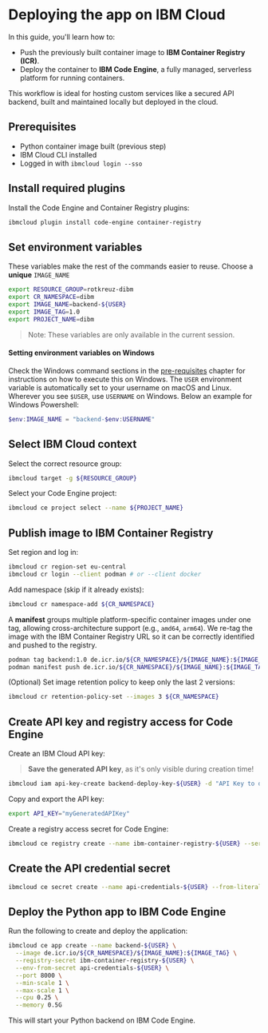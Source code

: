# Deploying the app on IBM Cloud

In this guide, you'll learn how to:

- Push the previously built container image to **IBM Container Registry (ICR)**.
- Deploy the container to **IBM Code Engine**, a fully managed, serverless platform for running containers.

This workflow is ideal for hosting custom services like a secured API backend, built and maintained locally but deployed in the cloud.

## Prerequisites

- Python container image built (previous step)
- IBM Cloud CLI installed
- Logged in with `ibmcloud login --sso`

## Install required plugins

Install the Code Engine and Container Registry plugins:

```bash
ibmcloud plugin install code-engine container-registry
```

## Set environment variables

These variables make the rest of the commands easier to reuse. Choose a **unique** `IMAGE_NAME`

```bash
export RESOURCE_GROUP=rotkreuz-dibm
export CR_NAMESPACE=dibm
export IMAGE_NAME=backend-${USER}
export IMAGE_TAG=1.0
export PROJECT_NAME=dibm
```

> Note: These variables are only available in the current session.

#### Setting environment variables on Windows

Check the Windows command sections in the [pre-requisites](./1_Pre-requisites.md#environment-variables) chapter for instructions on how to execute this on Windows. The `USER` environment variable is automatically set to your username on macOS and Linux. Wherever you see `$USER`, use `USERNAME` on Windows. Below an example for Windows Powershell:

```powershell
$env:IMAGE_NAME = "backend-$env:USERNAME"
```

## Select IBM Cloud context

Select the correct resource group:

```bash
ibmcloud target -g ${RESOURCE_GROUP}
```

Select your Code Engine project:

```bash
ibmcloud ce project select --name ${PROJECT_NAME}
```

## Publish image to IBM Container Registry

Set region and log in:

```bash
ibmcloud cr region-set eu-central
ibmcloud cr login --client podman # or --client docker
```

Add namespace (skip if it already exists):

```bash
ibmcloud cr namespace-add ${CR_NAMESPACE}
```

A **manifest** groups multiple platform-specific container images under one tag, allowing cross-architecture support (e.g., `amd64`, `arm64`). We re-tag the image with the IBM Container Registry URL so it can be correctly identified and pushed to the registry.

```bash
podman tag backend:1.0 de.icr.io/${CR_NAMESPACE}/${IMAGE_NAME}:${IMAGE_TAG}
podman manifest push de.icr.io/${CR_NAMESPACE}/${IMAGE_NAME}:${IMAGE_TAG}
```

(Optional) Set image retention policy to keep only the last 2 versions:

```bash
ibmcloud cr retention-policy-set --images 3 ${CR_NAMESPACE}
```

## Create API key and registry access for Code Engine

Create an IBM Cloud API key:

> **Save the generated API key**, as it's only visible during creation time!

```bash
ibmcloud iam api-key-create backend-deploy-key-${USER} -d "API Key to deploy a Python backend on IBM Code Engine"
```

Copy and export the API key:

```bash
export API_KEY="myGeneratedAPIKey"
```

Create a registry access secret for Code Engine:

```bash
ibmcloud ce registry create --name ibm-container-registry-${USER} --server de.icr.io --username iamapikey --password ${API_KEY}
```

## Create the API credential secret

```bash
ibmcloud ce secret create --name api-credentials-${USER} --from-literal UN=myUsername --from-literal PW=myPassword
```

## Deploy the Python app to IBM Code Engine

Run the following to create and deploy the application:

```bash
ibmcloud ce app create --name backend-${USER} \
  --image de.icr.io/${CR_NAMESPACE}/${IMAGE_NAME}:${IMAGE_TAG} \
  --registry-secret ibm-container-registry-${USER} \
  --env-from-secret api-credentials-${USER} \
  --port 8000 \
  --min-scale 1 \
  --max-scale 1 \
  --cpu 0.25 \
  --memory 0.5G
```

This will start your Python backend on IBM Code Engine.
